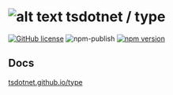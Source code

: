 # ![alt text](https://avatars1.githubusercontent.com/u/64487547?s=30 "tsdotnet") tsdotnet / type

[![GitHub license](https://img.shields.io/badge/license-MIT-blue.svg?style=flat-square)](https://github.com/tsdotnet/type/blob/master/LICENSE)
![npm-publish](https://github.com/tsdotnet/type/workflows/npm-publish/badge.svg)
[![npm version](https://img.shields.io/npm/v/@tsdotnet/type.svg?style=flat-square)](https://www.npmjs.com/package/@tsdotnet/type)



## Docs

[tsdotnet.github.io/type](https://tsdotnet.github.io/type/modules/_type_.type.html)
